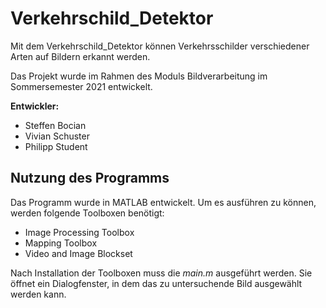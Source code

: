 # Verkehrschild_Detektor
Mit dem Verkehrschild_Detektor können Verkehrsschilder verschiedener Arten auf Bildern erkannt werden.

Das Projekt wurde im Rahmen des Moduls Bildverarbeitung im Sommersemester 2021 entwickelt.

**Entwickler:**
*	Steffen Bocian
*	Vivian Schuster
*   Philipp Student

## Nutzung des Programms
Das Programm wurde in MATLAB entwickelt. Um es ausführen zu können, werden folgende Toolboxen benötigt:
*	Image Processing Toolbox
*	Mapping Toolbox
*	Video and Image Blockset

Nach Installation der Toolboxen muss die *main.m* ausgeführt werden. Sie öffnet ein Dialogfenster, in dem das zu untersuchende Bild ausgewählt werden kann.

